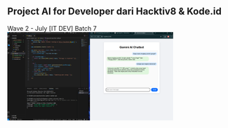 ## Project AI for Developer dari Hacktiv8 & Kode.id
Wave 2 - July
[IT DEV] Batch 7
<img src="ss-project.png" style="width:75%" alt="Gemini AI Chatbot - Project AI for Developer dari Hacktiv8 & Kode.id">

